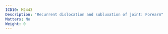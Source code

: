 ```yaml
---
ICD10: M2443
Description: "Recurrent dislocation and subluxation of joint: Forearm"
Matters: No
Weight: 0
---
```

